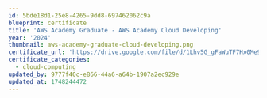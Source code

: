 ```yaml
---
id: 5bde18d1-25e8-4265-9dd8-697462062c9a
blueprint: certificate
title: 'AWS Academy Graduate - AWS Academy Cloud Developing'
year: '2024'
thumbnail: aws-academy-graduate-cloud-developing.png
certificate_url: 'https://drive.google.com/file/d/1Lhv5G_gFaWuTF7Hx0Me9EqY6J4NG-IR8/view?usp=sharing'
certificate_categories:
  - cloud-computing
updated_by: 9777f40c-e866-44a6-a64b-1907a2ec929e
updated_at: 1748244472
---
```

